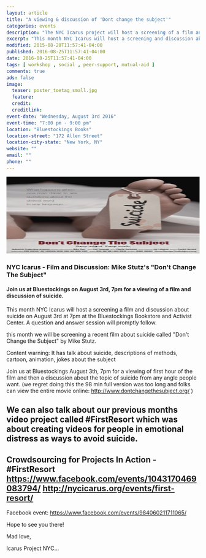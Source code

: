 ```yaml
---
layout: article
title: "A viewing & discussion of 'Dont change the subject'"
categories: events
description: "The NYC Icarus project will host a screening of a film and discussion about suicide"
excerpt: "This month NYC Icarus will host a screening and discussion about suicide by showing a recent film by Mike Stutz on August 3rd at 7pm at the Bluestockings Bookstore and Activist Center.  A question and answer session will promptly follow." 
modified: 2015-08-20T11:57:41-04:00
published: 2016-08-25T11:57:41-04:00
date: 2016-08-25T11:57:41-04:00
tags: [ workshop , social , peer-support, mutual-aid ]
comments: true
ads: false
image:
  teaser: poster_toetag_small.jpg
  feature:
  credit: 
  creditlink: 
event-date: "Wednesday, August 3rd 2016"
event-time: "7:00 pm - 9:00 pm"
location: "Bluestockings Books"
location-street: "172 Allen Street"
location-city-state: "New York, NY"
website: ""
email: ""
phone: ""
---
```

<img src="/images/poster_toetag_small.jpg" width="1000" height="200" />

### NYC Icarus - Film and Discussion: Mike Stutz's "Don't Change The Subject"

#### Join us at Bluestockings on August 3rd, 7pm for a viewing of a film and discussion of suicide.

This month NYC Icarus will host a screening a film and discussion about suicide on August 3rd at 7pm at the Bluestockings Bookstore and Activist Center.  A question and answer session will promptly follow.  

this month we will be screening a recent film about suicide called "Don't Change the Subject" by Mike Stutz.
 
Content warning:
It has talk about suicide, descriptions of methods, cartoon, animation, jokes about the subject
 
Join us at Bluestockings August 3th, 7pm for a viewing of first hour of the film and then a discussion about the topic of suicide from any angle people want.
(we regret doing this the 98 min full version was too long and folks can view
the entire movie online: http://www.dontchangethesubject.org/ )
 
We can also talk about our previous months video project called
#FirstResort which was about creating videos for people in emotional distress as ways to avoid suicide.
---------------------------------------------
Crowdsourcing for Projects In Action - #FirstResort
https://www.facebook.com/events/1043170469083794/
http://nycicarus.org/events/first-resort/
---------------------------------------------

Facebook event: 
https://www.facebook.com/events/984060211711065/

Hope to see you there!

Mad love,

Icarus Project NYC...
